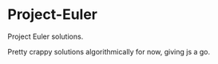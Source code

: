 Project-Euler
=============

Project Euler solutions.


Pretty crappy solutions algorithmically for now, giving js a go.
